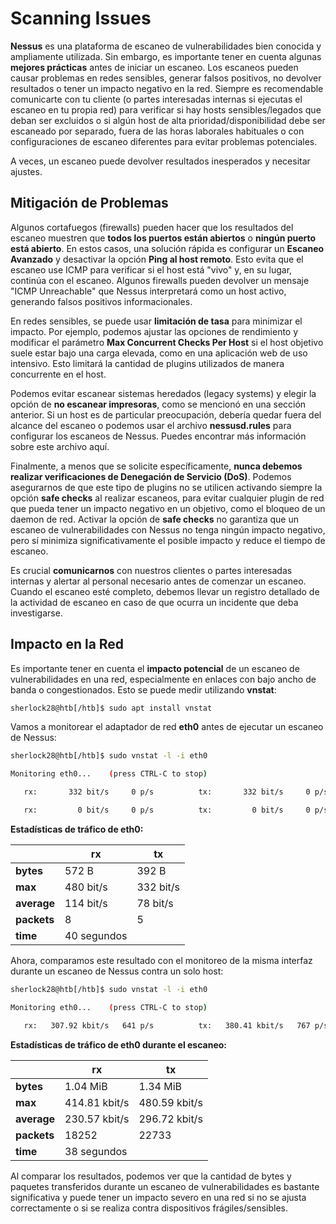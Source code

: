 # Scanning Issues

**Nessus** es una plataforma de escaneo de vulnerabilidades bien conocida y ampliamente utilizada. Sin embargo, es importante tener en cuenta algunas **mejores prácticas** antes de iniciar un escaneo. Los escaneos pueden causar problemas en redes sensibles, generar falsos positivos, no devolver resultados o tener un impacto negativo en la red. Siempre es recomendable comunicarte con tu cliente (o partes interesadas internas si ejecutas el escaneo en tu propia red) para verificar si hay hosts sensibles/legados que deban ser excluidos o si algún host de alta prioridad/disponibilidad debe ser escaneado por separado, fuera de las horas laborales habituales o con configuraciones de escaneo diferentes para evitar problemas potenciales.

A veces, un escaneo puede devolver resultados inesperados y necesitar ajustes.

## **Mitigación de Problemas**

Algunos cortafuegos (firewalls) pueden hacer que los resultados del escaneo muestren que **todos los puertos están abiertos** o **ningún puerto está abierto**. En estos casos, una solución rápida es configurar un **Escaneo Avanzado** y desactivar la opción **Ping al host remoto**. Esto evita que el escaneo use ICMP para verificar si el host está "vivo" y, en su lugar, continúa con el escaneo. Algunos firewalls pueden devolver un mensaje "ICMP Unreachable" que Nessus interpretará como un host activo, generando falsos positivos informacionales.

En redes sensibles, se puede usar **limitación de tasa** para minimizar el impacto. Por ejemplo, podemos ajustar las opciones de rendimiento y modificar el parámetro **Max Concurrent Checks Per Host** si el host objetivo suele estar bajo una carga elevada, como en una aplicación web de uso intensivo. Esto limitará la cantidad de plugins utilizados de manera concurrente en el host.

Podemos evitar escanear sistemas heredados (legacy systems) y elegir la opción de **no escanear impresoras**, como se mencionó en una sección anterior. Si un host es de particular preocupación, debería quedar fuera del alcance del escaneo o podemos usar el archivo **nessusd.rules** para configurar los escaneos de Nessus. Puedes encontrar más información sobre este archivo aquí.

Finalmente, a menos que se solicite específicamente, **nunca debemos realizar verificaciones de Denegación de Servicio (DoS)**. Podemos asegurarnos de que este tipo de plugins no se utilicen activando siempre la opción **safe checks** al realizar escaneos, para evitar cualquier plugin de red que pueda tener un impacto negativo en un objetivo, como el bloqueo de un daemon de red. Activar la opción de **safe checks** no garantiza que un escaneo de vulnerabilidades con Nessus no tenga ningún impacto negativo, pero sí minimiza significativamente el posible impacto y reduce el tiempo de escaneo.

Es crucial **comunicarnos** con nuestros clientes o partes interesadas internas y alertar al personal necesario antes de comenzar un escaneo. Cuando el escaneo esté completo, debemos llevar un registro detallado de la actividad de escaneo en caso de que ocurra un incidente que deba investigarse.

## Impacto en la Red

Es importante tener en cuenta el **impacto potencial** de un escaneo de vulnerabilidades en una red, especialmente en enlaces con bajo ancho de banda o congestionados. Esto se puede medir utilizando **vnstat**:

```bash
sherlock28@htb[/htb]$ sudo apt install vnstat
```

Vamos a monitorear el adaptador de red **eth0** antes de ejecutar un escaneo de Nessus:

```bash
sherlock28@htb[/htb]$ sudo vnstat -l -i eth0

Monitoring eth0...    (press CTRL-C to stop)

   rx:       332 bit/s     0 p/s          tx:       332 bit/s     0 p/s

   rx:         0 bit/s     0 p/s          tx:         0 bit/s     0 p/s^C
```

**Estadísticas de tráfico de eth0:**

|             | rx          | tx        |
| ----------- | ----------- | --------- |
| **bytes**   | 572 B       | 392 B     |
| **max**     | 480 bit/s   | 332 bit/s |
| **average** | 114 bit/s   | 78 bit/s  |
| **packets** | 8           | 5         |
| **time**    | 40 segundos |           |

Ahora, comparamos este resultado con el monitoreo de la misma interfaz durante un escaneo de Nessus contra un solo host:

```bash
sherlock28@htb[/htb]$ sudo vnstat -l -i eth0

Monitoring eth0...    (press CTRL-C to stop)

   rx:   307.92 kbit/s   641 p/s          tx:   380.41 kbit/s   767 p/s^C
```

**Estadísticas de tráfico de eth0 durante el escaneo:**

|             | rx            | tx            |
| ----------- | ------------- | ------------- |
| **bytes**   | 1.04 MiB      | 1.34 MiB      |
| **max**     | 414.81 kbit/s | 480.59 kbit/s |
| **average** | 230.57 kbit/s | 296.72 kbit/s |
| **packets** | 18252         | 22733         |
| **time**    | 38 segundos   |               |

Al comparar los resultados, podemos ver que la cantidad de bytes y paquetes transferidos durante un escaneo de vulnerabilidades es bastante significativa y puede tener un impacto severo en una red si no se ajusta correctamente o si se realiza contra dispositivos frágiles/sensibles.
